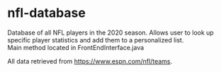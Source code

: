 # nfl-database
Database of all NFL players in the 2020 season. Allows user to look up specific player statistics and add them to a personalized list.  
Main method located in FrontEndInterface.java  

All data retrieved from https://www.espn.com/nfl/teams.
